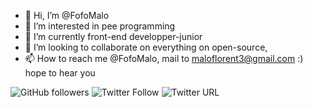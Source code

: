 - 👋 Hi, I’m @FofoMalo
- 👀 I’m interested in pee programming
- 🌱 I’m currently front-end developper-junior
- 💞️ I’m looking to collaborate on everything on open-source,
- 📫 How to reach me @FofoMalo, mail to maloflorent3@gmail.com :) hope to hear you

<!---
FofoMalo/FofoMalo is a ✨ special ✨ repository because its `README.md` (this file) appears on your GitHub profile.
You can click the Preview link to take a look at your changes.
--->
![GitHub followers](https://img.shields.io/github/followers/fofomalo?style=social)
![Twitter Follow](https://img.shields.io/twitter/follow/malo_florent?style=social)
![Twitter URL](https://img.shields.io/twitter/url?style=social&url=https%3A%2F%2Ftwitter.com%2Fmalo_florent)
